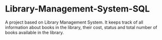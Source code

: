 # Library-Management-System-SQL
A project based on Library Management System. It keeps track of all information about books in the library, their cost, status and total number of books available in the library. 
